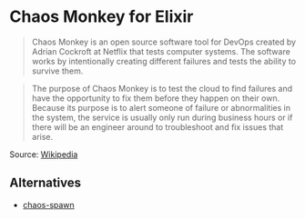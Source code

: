 # Chaos Monkey for Elixir

> Chaos Monkey is an open source software tool for DevOps created by Adrian Cockroft at Netflix that tests computer systems. The software works by intentionally creating different failures and tests the ability to survive them.

> The purpose of Chaos Monkey is to test the cloud to find failures and have the opportunity to fix them before they happen on their own. Because its purpose is to alert someone of failure or abnormalities in the system, the service is usually only run during business hours or if there will be an engineer around to troubleshoot and fix issues that arise.

Source: [Wikipedia](https://en.wikipedia.org/wiki/Chaos_Monkey)


## Alternatives

* [chaos-spawn](https://github.com/meadsteve/chaos-spawn)
